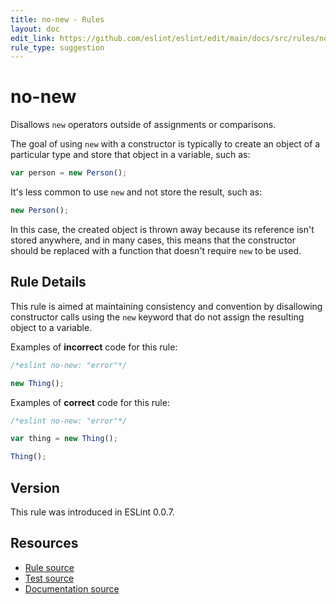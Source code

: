 ```yaml
---
title: no-new - Rules
layout: doc
edit_link: https://github.com/eslint/eslint/edit/main/docs/src/rules/no-new.md
rule_type: suggestion
---
```

<!-- Note: No pull requests accepted for this file. See README.md in the root directory for details. -->

# no-new

Disallows `new` operators outside of assignments or comparisons.

The goal of using `new` with a constructor is typically to create an object of a particular type and store that object in a variable, such as:

```js
var person = new Person();
```

It's less common to use `new` and not store the result, such as:

```js
new Person();
```

In this case, the created object is thrown away because its reference isn't stored anywhere, and in many cases, this means that the constructor should be replaced with a function that doesn't require `new` to be used.

## Rule Details

This rule is aimed at maintaining consistency and convention by disallowing constructor calls using the `new` keyword that do not assign the resulting object to a variable.

Examples of **incorrect** code for this rule:

```js
/*eslint no-new: "error"*/

new Thing();
```

Examples of **correct** code for this rule:

```js
/*eslint no-new: "error"*/

var thing = new Thing();

Thing();
```

## Version

This rule was introduced in ESLint 0.0.7.

## Resources

* [Rule source](https://github.com/eslint/eslint/tree/HEAD/lib/rules/no-new.js)
* [Test source](https://github.com/eslint/eslint/tree/HEAD/tests/lib/rules/no-new.js)
* [Documentation source](https://github.com/eslint/eslint/tree/HEAD/docs/src/rules/no-new.md)
